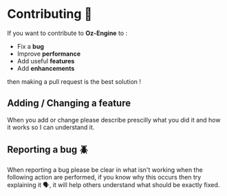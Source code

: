 # Contributing 🤚

If you want to contribute to **Oz-Engine** to :
* Fix a **bug**
* Improve **performance**
* Add useful **features** 
* Add **enhancements**

then making a pull request is the best solution !

## Adding / Changing a feature 

When you add or change please describe prescilly what you did it
and how it works so I can understand it.

## Reporting a **bug** 🪲

When reporting a bug please be clear in what isn't working when the following action are performed, if you know why this occurs
then try explaining it 🗣️, it will help others understand what should be exactly fixed.



